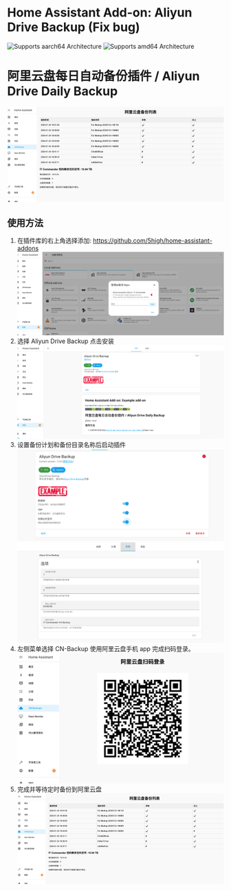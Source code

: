 # Home Assistant Add-on: Aliyun Drive Backup (Fix bug)


![Supports aarch64 Architecture][aarch64-shield]
![Supports amd64 Architecture][amd64-shield]

[aarch64-shield]: https://img.shields.io/badge/aarch64-yes-green.svg
[amd64-shield]: https://img.shields.io/badge/amd64-yes-green.svg
[armhf-shield]: https://img.shields.io/badge/armhf-yes-green.svg
[armv7-shield]: https://img.shields.io/badge/armv7-yes-green.svg
[i386-shield]: https://img.shields.io/badge/i386-yes-green.svg

# 阿里云盘每日自动备份插件 / Aliyun Drive Daily Backup

![Aliyun Image](https://github.com/5high/Home-Assistant-Addons/blob/main/addons/images/aliyun.png?raw=true)

## 使用方法

1. 在插件库的右上角选择添加: https://github.com/5high/home-assistant-addons
   ![Aliyun Image](https://github.com/5high/Home-Assistant-Addons/blob/main/addons/images/add.png?raw=true)
2. 选择 Aliyun Drive Backup 点击安装
   ![Aliyun Image](https://github.com/5high/Home-Assistant-Addons/blob/main/addons/images/install.png?raw=true)
3. 设置备份计划和备份目录名称后启动插件
   ![Aliyun Image](https://github.com/5high/Home-Assistant-Addons/blob/main/addons/images/1.png?raw=true)
   ![Aliyun Image](https://github.com/5high/Home-Assistant-Addons/blob/main/addons/images/2.png?raw=true)
4. 左侧菜单选择 CN-Backup 使用阿里云盘手机 app 完成扫码登录。
   ![Aliyun Image](https://github.com/5high/Home-Assistant-Addons/blob/main/addons/images/scan.png?raw=true)
5. 完成并等待定时备份到阿里云盘
   ![Aliyun Image](https://github.com/5high/Home-Assistant-Addons/blob/main/addons/images/aliyun.png?raw=true)

